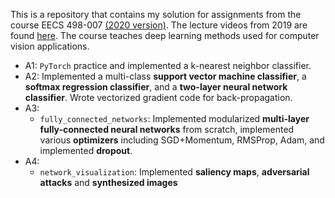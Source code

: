 This is a repository that contains my solution for assignments from the course EECS 498-007 [(2020 version)](https://web.eecs.umich.edu/~justincj/teaching/eecs498/FA2020/). The lecture videos from 2019 are found [here](https://www.youtube.com/playlist?list=PL5-TkQAfAZFbzxjBHtzdVCWE0Zbhomg7r). The course teaches deep learning methods used for computer vision applications.

* A1: `PyTorch` practice and implemented a k-nearest neighbor classifier.
* A2: Implemented a multi-class **support vector machine classifier**, a **softmax regression classifier**, and a **two-layer neural network classifier**. Wrote vectorized gradient code for back-propagation.
* A3: 
  * `fully_connected_networks`: Implemented modularized **multi-layer fully-connected neural networks** from scratch, implemented various **optimizers** including SGD+Momentum, RMSProp, Adam, and implemented **dropout**.
* A4: 
  * `network_visualization`: Implemented **saliency maps**, **adversarial attacks** and **synthesized images**
